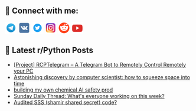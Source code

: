## 🔎 Connect with me:
[<img src="https://github.com/bullbesh/bullbesh/blob/main/images/Telegram.png" width="32" height="32" />](https://t.me/bullbesh)
[<img src="https://github.com/bullbesh/bullbesh/blob/main/images/VK.png" width="32" height="32" />](https://vk.com/bullbesh)
[<img src="https://github.com/bullbesh/bullbesh/blob/main/images/Twitter.png" width="32" height="32" />](https://twitter.com/bullbesh1)
[<img src="https://github.com/bullbesh/bullbesh/blob/main/images/Instagram.png" width="32" height="32" />](https://www.instagram.com/bullbesh)
[<img src="https://github.com/bullbesh/bullbesh/blob/main/images/Reddit.png" width="32" height="32" />](https://www.reddit.com/user/bullbesh)
[<img src="https://github.com/bullbesh/bullbesh/blob/main/images/YouTube.png" width="32" height="32" />](https://www.youtube.com/channel/UCtfjRs6uzgq5mfm8S06WTcg)

## 📕 Latest r/Python Posts
<!-- BLOG-POST-LIST:START -->
- [[Project] RCPTelegram – A Telegram Bot to Remotely Control Remotely your PC](https://www.reddit.com/r/Python/comments/1l69934/project_rcptelegram_a_telegram_bot_to_remotely/)
- [Astonishing discovery by computer scientist: how to squeeze space into time](https://www.reddit.com/r/Python/comments/1l63xae/astonishing_discovery_by_computer_scientist_how/)
- [building my own chemical AI safety prod](https://www.reddit.com/r/Python/comments/1l62y6r/building_my_own_chemical_ai_safety_prod/)
- [Sunday Daily Thread: What&#39;s everyone working on this week?](https://www.reddit.com/r/Python/comments/1l5yvhd/sunday_daily_thread_whats_everyone_working_on/)
- [Audited SSS &lpar;shamir shared secret&rpar; code?](https://www.reddit.com/r/Python/comments/1l5xtz5/audited_sss_shamir_shared_secret_code/)
<!-- BLOG-POST-LIST:END -->
